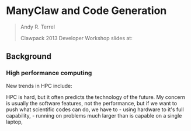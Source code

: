 # ManyClaw and Code Generation

> Andy R. Terrel  
>  
> Clawpack 2013 Developer Workshop
> slides at: 


## Background



### High performance computing
New trends in HPC include:


<aside class="notes">
HPC is hard, but it often predicts the technology of the future.  My concern is
usually the software features, not the performance, but if we want to push what
scientific codes can do, we have to 
- using hardware to it's full capability,
- running on problems much larger than is capable on a single laptop,
</aside>

## 
